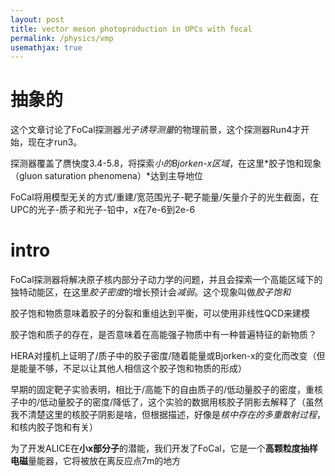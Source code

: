 ```yaml
---
layout: post
title: vector meson photoproduction in UPCs with focal
permalink: /physics/vmp
usemathjax: true
---
```


# 抽象的

这个文章讨论了FoCal探测器*光子诱导测量*的物理前景，这个探测器Run4才开始，现在才run3。

探测器覆盖了赝快度3.4-5.8，将探索*小的Bjorken-x区域*，在这里*胶子饱和现象（gluon saturation phenomena）*达到主导地位

FoCal将用模型无关的方式/重建/宽范围光子-靶子能量/矢量介子的光生截面，在UPC的光子-质子和光子-铅中，x在7e-6到2e-6



# intro

FoCal探测器将解决原子核内部分子动力学的问题，并且会探索一个高能区域下的独特动能区，在这里*胶子密度*的增长预计会*减弱*。这个现象叫做*胶子饱和*

胶子饱和物质意味着胶子的分裂和重组达到平衡，可以使用非线性QCD来建模

胶子饱和质子的存在，是否意味着在高能强子物质中有一种普遍特征的新物质？

HERA对撞机上证明了/质子中的胶子密度/随着能量或Bjorken-x的变化而改变（但是能量不够，不足以让其他人相信这个胶子饱和物质的形成）

早期的固定靶子实验表明，相比于/高能下的自由质子的/低动量胶子的密度，重核子中的/低动量胶子的密度/降低了，这个实验的数据用核胶子阴影去解释了（虽然我不清楚这里的核胶子阴影是啥，但根据描述，好像是*核中存在的多重散射过程*，和核内胶子饱和有关）

为了开发ALICE在**小x部分子**的潜能，我们开发了FoCal，它是一个**高颗粒度抽样电磁**量能器，它将被放在离反应点7m的地方
